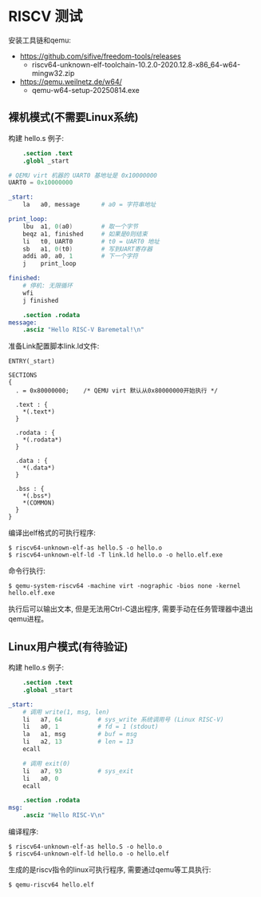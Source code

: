# RISCV 测试

安装工具链和qemu:

- https://github.com/sifive/freedom-tools/releases
  - riscv64-unknown-elf-toolchain-10.2.0-2020.12.8-x86_64-w64-mingw32.zip
- https://qemu.weilnetz.de/w64/
  - qemu-w64-setup-20250814.exe


## 裸机模式(不需要Linux系统)

构建 hello.s 例子:

```s
    .section .text
    .globl _start

# QEMU virt 机器的 UART0 基地址是 0x10000000
UART0 = 0x10000000

_start:
    la   a0, message      # a0 = 字符串地址

print_loop:
    lbu  a1, 0(a0)        # 取一个字节
    beqz a1, finished     # 如果是0则结束
    li   t0, UART0        # t0 = UART0 地址
    sb   a1, 0(t0)        # 写到UART寄存器
    addi a0, a0, 1        # 下一个字符
    j    print_loop

finished:
    # 停机: 无限循环
    wfi
    j finished

    .section .rodata
message:
    .asciz "Hello RISC-V Baremetal!\n"
```

准备Link配置脚本link.ld文件:

```
ENTRY(_start)

SECTIONS
{
  . = 0x80000000;    /* QEMU virt 默认从0x80000000开始执行 */

  .text : {
    *(.text*)
  }

  .rodata : {
    *(.rodata*)
  }

  .data : {
    *(.data*)
  }

  .bss : {
    *(.bss*)
    *(COMMON)
  }
}
```

编译出elf格式的可执行程序:

```
$ riscv64-unknown-elf-as hello.S -o hello.o
$ riscv64-unknown-elf-ld -T link.ld hello.o -o hello.elf.exe
```

命令行执行:

```
$ qemu-system-riscv64 -machine virt -nographic -bios none -kernel hello.elf.exe
```

执行后可以输出文本, 但是无法用Ctrl-C退出程序, 需要手动在任务管理器中退出qemu进程。

## Linux用户模式(有待验证)

构建 hello.s 例子:

```s
    .section .text
    .global _start

_start:
    # 调用 write(1, msg, len)
    li   a7, 64          # sys_write 系统调用号 (Linux RISC-V)
    li   a0, 1           # fd = 1 (stdout)
    la   a1, msg         # buf = msg
    li   a2, 13          # len = 13
    ecall

    # 调用 exit(0)
    li   a7, 93          # sys_exit
    li   a0, 0
    ecall

    .section .rodata
msg:
    .asciz "Hello RISC-V\n"
```

编译程序:

```
$ riscv64-unknown-elf-as hello.S -o hello.o
$ riscv64-unknown-elf-ld hello.o -o hello.elf
```

生成的是riscv指令的linux可执行程序, 需要通过qemu等工具执行:

```
$ qemu-riscv64 hello.elf
```
